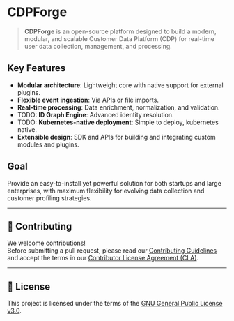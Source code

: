 # CDPForge

> **CDPForge** is an open-source platform designed to build a modern, modular, and scalable Customer Data Platform (CDP) for real-time user data collection, management, and processing.

## Key Features
- **Modular architecture**: Lightweight core with native support for external plugins.
- **Flexible event ingestion**: Via APIs or file imports.
- **Real-time processing**: Data enrichment, normalization, and validation.
- TODO: **ID Graph Engine**: Advanced identity resolution.
- TODO: **Kubernetes-native deployment**: Simple to deploy, kubernetes native.
- **Extensible design**: SDK and APIs for building and integrating custom modules and plugins.

## Goal
Provide an easy-to-install yet powerful solution for both startups and large enterprises, with maximum flexibility for evolving data collection and customer profiling strategies.

---

## 🤝 Contributing

We welcome contributions!  
Before submitting a pull request, please read our [Contributing Guidelines](CONTRIBUTING.md) and accept the terms in our [Contributor License Agreement (CLA)](CLA.md).

---

## 📄 License

This project is licensed under the terms of the [GNU General Public License v3.0](LICENSE).
